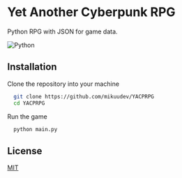
# Yet Another Cyberpunk RPG

Python RPG with JSON for game data.



![Python](https://img.shields.io/badge/python-3670A0?style=for-the-badge&logo=python&logoColor=ffdd54)


## Installation

Clone the repository into your machine

```bash
  git clone https://github.com/mikuudev/YACPRPG
  cd YACPRPG
```
Run the game

```bash
  python main.py
```
## License

[MIT](https://choosealicense.com/licenses/mit/)

